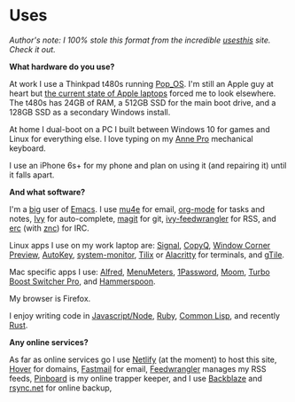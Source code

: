 # Uses

*Author's note: I 100% stole this format from the incredible [usesthis][uses] site. Check it out.*

**What hardware do you use?**

At work I use a Thinkpad t480s running [Pop_OS](https://system76.com/pop). I'm still an Apple guy at heart but [the current state of Apple laptops](/writing/0-14) forced me to look elsewhere. The t480s has 24GB of RAM, a 512GB SSD for the main boot drive, and a 128GB SSD as a secondary Windows install.

At home I dual-boot on a PC I built between Windows 10 for games and Linux for everything else. I love typing on my [Anne Pro](https://www.amazon.com/Anne-PRO-Mechanical-Keyboard-Programmable/dp/B07J4HH6YZ) mechanical keyboard.

I use an iPhone 6s+ for my phone and plan on using it (and repairing it) until it falls apart.

**And what software?**

I'm a [big][dotfiles] user of [Emacs][emacs]. I use [mu4e](https://www.djcbsoftware.nl/code/mu/mu4e.html) for email, [org-mode](https://orgmode.org/) for tasks and notes, [Ivy](https://github.com/abo-abo/swiper) for auto-complete, [magit](https://magit.vc/) for git, [ivy-feedwrangler](/writing/introducing-ivy-feedwrangler) for RSS, and [erc](https://www.gnu.org/software/erc/) (with [znc](https://github.com/znc/znc)) for IRC.

Linux apps I use on my work laptop are: [Signal](https://www.signal.org/), [CopyQ](https://hluk.github.io/CopyQ/), [Window Corner Preview](https://github.com/medenagan/window-corner-preview), [AutoKey](https://github.com/autokey/autokey), [system-monitor](https://github.com/paradoxxxzero/gnome-shell-system-monitor-applet), [Tilix](https://gnunn1.github.io/tilix-web/) or [Alacritty](https://github.com/jwilm/alacritty) for terminals, and [gTile](https://github.com/gTile/gTile).

Mac specific apps I use: [Alfred](https://www.alfredapp.com/), [MenuMeters](https://github.com/yujitach/MenuMeters), [1Password](https://1password.com/), [Moom](https://manytricks.com/moom/), [Turbo Boost Switcher Pro](http://tbswitcher.rugarciap.com/), and [Hammerspoon](https://github.com/Hammerspoon/hammerspoon).

My browser is Firefox.

I enjoy writing code in [Javascript/Node](https://nodejs.org/en/), [Ruby](https://www.ruby-lang.org/en/), [Common Lisp](https://common-lisp.net/), and recently [Rust](https://www.rust-lang.org/).

**Any online services?**

As far as online services go I use [Netlify](https://www.netlify.com) (at the moment) to host this site, [Hover](https://hover.com/U84GCox3) for domains, [Fastmail](https://www.fastmail.com/?STKI=14274077) for email, [Feedwrangler](https://feedwrangler.net/) manages my RSS feeds, [Pinboard](https://pinboard.in/u:asimpson) is my online trapper keeper, and I use [Backblaze](https://secure.backblaze.com/r/01c40o) and [rsync.net](https://www.rsync.net/) for online backup,

[uses]: https://usesthis.com/
[dotfiles]: https://github.com/asimpson/dotfiles/tree/master/emacs
[emacs]: https://www.gnu.org/software/emacs/
